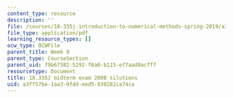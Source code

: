 ```yaml
---
content_type: resource
description: ''
file: /courses/18-335j-introduction-to-numerical-methods-spring-2019/a3ff57be1aa30fddeed5830282ca74ca_MIT18_335JS19_exam08sol.pdf
file_type: application/pdf
learning_resource_types: []
ocw_type: OCWFile
parent_title: Week 9
parent_type: CourseSection
parent_uid: 79b67382-5292-f6a0-b115-ef7aad0acfff
resourcetype: Document
title: 18.335J midterm exam 2008 silutions
uid: a3ff57be-1aa3-0fdd-eed5-830282ca74ca
---
```

